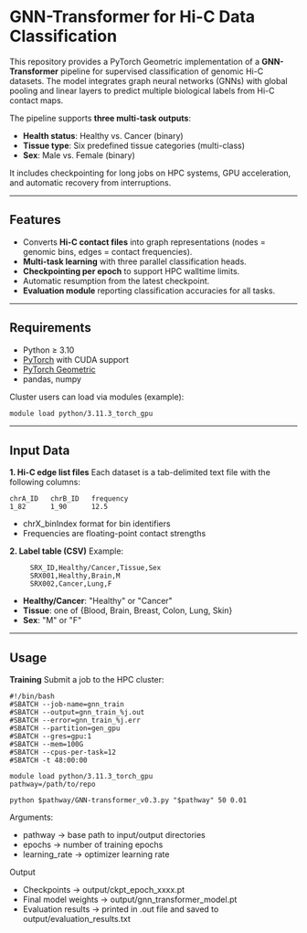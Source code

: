 # GNN-Transformer for Hi-C Data Classification

This repository provides a PyTorch Geometric implementation of a **GNN-Transformer** pipeline for supervised classification of genomic Hi-C datasets. The model integrates graph neural networks (GNNs) with global pooling and linear layers to predict multiple biological labels from Hi-C contact maps.

The pipeline supports **three multi-task outputs**:
- **Health status**: Healthy vs. Cancer (binary)
- **Tissue type**: Six predefined tissue categories (multi-class)
- **Sex**: Male vs. Female (binary)

It includes checkpointing for long jobs on HPC systems, GPU acceleration, and automatic recovery from interruptions.

---

## Features
- Converts **Hi-C contact files** into graph representations (nodes = genomic bins, edges = contact frequencies).
- **Multi-task learning** with three parallel classification heads.
- **Checkpointing per epoch** to support HPC walltime limits.
- Automatic resumption from the latest checkpoint.
- **Evaluation module** reporting classification accuracies for all tasks.

---

## Requirements
- Python ≥ 3.10  
- [PyTorch](https://pytorch.org/) with CUDA support  
- [PyTorch Geometric](https://pytorch-geometric.readthedocs.io/)  
- pandas, numpy  

Cluster users can load via modules (example):  
```bash
module load python/3.11.3_torch_gpu
```

---

## Input Data
**1. Hi-C edge list files**
Each dataset is a tab-delimited text file with the following columns:

```
chrA_ID   chrB_ID   frequency
1_82      1_90      12.5
```

- chrX_binIndex format for bin identifiers
- Frequencies are floating-point contact strengths

**2. Label table (CSV)**
     Example:

```
     SRX_ID,Healthy/Cancer,Tissue,Sex
     SRX001,Healthy,Brain,M
     SRX002,Cancer,Lung,F
```
- **Healthy/Cancer**: "Healthy" or "Cancer"
- **Tissue**: one of {Blood, Brain, Breast, Colon, Lung, Skin}
- **Sex**: "M" or "F"

---
## Usage
**Training**
Submit a job to the HPC cluster:
```
#!/bin/bash
#SBATCH --job-name=gnn_train
#SBATCH --output=gnn_train_%j.out
#SBATCH --error=gnn_train_%j.err
#SBATCH --partition=gen_gpu
#SBATCH --gres=gpu:1
#SBATCH --mem=100G
#SBATCH --cpus-per-task=12
#SBATCH -t 48:00:00

module load python/3.11.3_torch_gpu
pathway=/path/to/repo

python $pathway/GNN-transformer_v0.3.py "$pathway" 50 0.01
```

Arguments:

- pathway → base path to input/output directories
- epochs → number of training epochs
- learning_rate → optimizer learning rate

Output
- Checkpoints → output/ckpt_epoch_xxxx.pt
- Final model weights → output/gnn_transformer_model.pt
- Evaluation results → printed in .out file and saved to output/evaluation_results.txt
